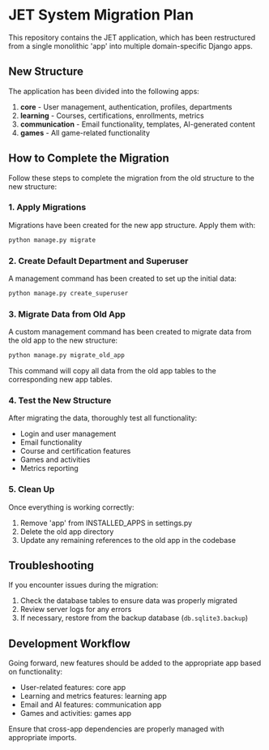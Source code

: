 # JET System Migration Plan

This repository contains the JET application, which has been restructured from a single monolithic 'app' into multiple domain-specific Django apps.

## New Structure

The application has been divided into the following apps:

1. **core** - User management, authentication, profiles, departments
2. **learning** - Courses, certifications, enrollments, metrics
3. **communication** - Email functionality, templates, AI-generated content
4. **games** - All game-related functionality

## How to Complete the Migration

Follow these steps to complete the migration from the old structure to the new structure:

### 1. Apply Migrations

Migrations have been created for the new app structure. Apply them with:

```bash
python manage.py migrate
```

### 2. Create Default Department and Superuser

A management command has been created to set up the initial data:

```bash
python manage.py create_superuser
```

### 3. Migrate Data from Old App

A custom management command has been created to migrate data from the old app to the new structure:

```bash
python manage.py migrate_old_app
```

This command will copy all data from the old app tables to the corresponding new app tables.

### 4. Test the New Structure

After migrating the data, thoroughly test all functionality:

- Login and user management
- Email functionality
- Course and certification features
- Games and activities
- Metrics reporting

### 5. Clean Up

Once everything is working correctly:

1. Remove 'app' from INSTALLED_APPS in settings.py
2. Delete the old app directory
3. Update any remaining references to the old app in the codebase

## Troubleshooting

If you encounter issues during the migration:

1. Check the database tables to ensure data was properly migrated
2. Review server logs for any errors
3. If necessary, restore from the backup database (`db.sqlite3.backup`)

## Development Workflow

Going forward, new features should be added to the appropriate app based on functionality:

- User-related features: core app
- Learning and metrics features: learning app
- Email and AI features: communication app
- Games and activities: games app

Ensure that cross-app dependencies are properly managed with appropriate imports.
